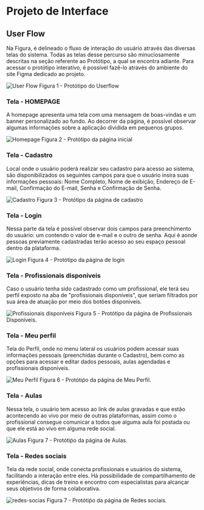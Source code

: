 
# Projeto de Interface

<!--<span style="color:red">Pré-requisitos: <a href="2-Especificação do Projeto.md"> Documentação de Especificação</a></span> -->


## User Flow

Na Figura, é delineado o fluxo de interação do usuário através das diversas telas do sistema. Todas as telas desse percurso são minuciosamente descritas na seção referente ao Protótipo, a qual se encontra adiante. Para acessar o protótipo interativo, é possível fazê-lo através do ambiente do site Figma dedicado ao projeto.

<!-- Visão geral da interação do usuário pelas telas do sistema e protótipo interativo das telas com as funcionalidades que fazem parte do sistema (wireframes).

 Apresente as principais interfaces da plataforma. Discuta como ela foi elaborada de forma a atender os requisitos funcionais, não funcionais e histórias de usuário abordados nas <a href="2-Especificação do Projeto.md"> Documentação de Especificação</a>. -->

 ![User Flow](/docs/img/wireframe.jpeg)
 Figura 1 - Protótipo do Userflow

 ### Tela - HOMEPAGE

A homepage apresenta uma tela com uma mensagem de boas-vindas e um banner personalizado ao fundo. Ao decorrer da página, é possível observar algumas informações sobre a aplicação dividida em pequenos grupos.

![Homepage](/docs/img/homepage.png)
 Figura 2 - Protótipo da página inicial

 ### Tela - Cadastro

Local onde o usuário poderá realizar seu cadastro para acesso ao sistema, são disponibilizados os seguintes campos para que o usuário insira suas informações pessoais: Nome Completo, Nome de exibição, Endereço de E-mail, Confirmação do E-mail, Senha e Confirmação de Senha.

![Cadastro](/docs/img/cadastro.png)
 Figura 3 - Protótipo da página de cadastro

### Tela - Login

Nessa parte da tela é possível observar dois campos para preenchimento do usuário: um contendo o valor de e-mail e o outro de senha.  Aqui é aonde pessoas previamente cadastradas terão acesso ao seu espaço pessoal dentro da plataforma.

![Login](/docs/img/login.png)
 Figura 4 - Protótipo da página de login

### Tela - Profissionais disponíveis

Caso o usuário tenha sido cadastrado como um profissional, ele terá seu perfil exposto na aba de "profissionais disponíveis", que seriam filtrados por sua área de atuação por meio dos botões disponíveis.

![Profissionais disponíveis](/docs/img/profissional-page.png)
 Figura 5 - Protótipo da página de Profissionais Disponíveis.

 ### Tela - Meu perfil

Tela do Perfil, onde no menu lateral os usuários podem acessar suas informações pessoais (preenchidas durante o Cadastro), bem como as opções para acessar e editar dados pessoais, aulas agendadas e profissionais disponíveis.

![Meu Perfil](/docs/img/perfil.png)
Figura 6 - Protótiṕo da página de Meu Perfil.

### Tela - Aulas

Nessa tela, o usuário tem acesso ao link de aulas gravadas e que estão acontecendo ao vivo por meio de outras plataformas, assim como o profissional consegue comunicar a todos que alguma aula foi postada ou que ele está ao vivo em alguma rede social.

![Aulas](/docs/img/aulas.png)
Figura 7 - Protótiṕo da página de Aulas.

### Tela - Redes sociais

Tela da rede social, onde conecta profissionais e usuários do sistema, facilitando a interação entre eles. Há possibilidade de  compartilhamento de experiências, dicas de treino e encontro com especialistas para alcançar seus objetivos de forma colaborativa.

![redes-socias](/docs/img/redes-sociais.png)
Figura 7 - Protótiṕo da página de Redes sociais.
<!-- Na Figura, é delineado o fluxo de interação do usuário através das diversas telas do sistema. Todas as telas desse percurso são minuciosamente descritas na seção referente ao Protótipo, a qual se encontra adiante.
<!-- O diagrama apresenta o estudo do fluxo de interação do usuário com o sistema interativo e  muitas vezes sem a necessidade do desenho do design das telas da interface. Isso permite que o design das interações seja bem planejado e gere impacto na qualidade no design do wireframe interativo que será desenvolvido logo em seguida.

O diagrama de fluxo pode ser desenvolvido com “boxes” que possuem internamente a indicação dos principais elementos de interface - tais como menus e acessos - e funcionalidades, tais como editar, pesquisar, filtrar, configurar - e a conexão entre esses boxes a partir do processo de interação. Você pode ver mais explicações e exemplos https://www.lucidchart.com/blog/how-to-make-a-user-flow-diagram.

![Exemplo de Diagrama de Fluxo](img/diagramafluxo2.jpg)

As referências abaixo irão auxiliá-lo na geração do artefato “Diagramas de Fluxo”.

> **Links Úteis**:
> - [Fluxograma online: seis sites para fazer gráfico sem instalar nada | Produtividade | TechTudo](https://www.techtudo.com.br/listas/2019/03/fluxograma-online-seis-sites-para-fazer-grafico-sem-instalar-nada.ghtml)


## Wireframes

![Exemplo de Wireframe](img/wireframe-example.png)

São protótipos usados em design de interface para sugerir a estrutura de um site web e seu relacionamentos entre suas páginas. Um wireframe web é uma ilustração semelhante do layout de elementos fundamentais na interface.
 
> **Links Úteis**:
> - [Protótipos vs Wireframes](https://www.nngroup.com/videos/prototypes-vs-wireframes-ux-projects/)
> - [Ferramentas de Wireframes](https://rockcontent.com/blog/wireframes/)
> - [MarvelApp](https://marvelapp.com/developers/documentation/tutorials/)
> - [Figma](https://www.figma.com/)
> - [Adobe XD](https://www.adobe.com/br/products/xd.html#scroll)
> - [Axure](https://www.axure.com/edu) (Licença Educacional)
> - [InvisionApp](https://www.invisionapp.com/) (Licença Educacional)

-->
